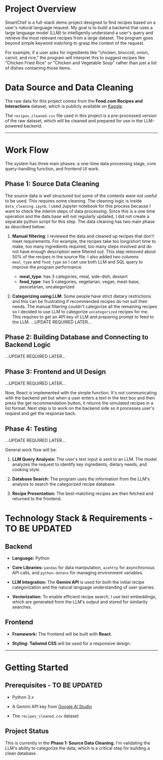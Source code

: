 # Project Overview

SmartChef is a full-stack demo project designed to find recipes based on a user's natural language request. My goal is to build a backend that uses a large language model (LLM) to intelligently understand a user's query and retrieve the most relevant recipes from a large dataset. The program goes beyond simple keyword matching to grasp the context of the request.

For example, if a user asks for ingredients like "chicken, broccoli, onion, carrot, and rice," the program will interpret this to suggest recipes like "Chicken Fried Rice" or "Chicken and Vegetable Soup" rather than just a list of dishes containing those items.

# Data Source and Data Cleaning

The raw data for this project comes from the **Food.com Recipes and Interactions** dataset, which is publicly available on [Kaggle](https://www.kaggle.com/datasets/shuyangli94/food-com-recipes-and-user-interactions?select=RAW_recipes.csv).

The `recipes_cleaned.csv` file used in this project is a pre-processed version of the raw dataset, which will be cleaned and prepared for use in the LLM-powered backend.

---
# Work Flow

The system has three main phases: a one-time data processing stage, core query-handling function, and frontend UI work.

## Phase 1: Source Data Cleaning
The source data is well structured but some of the contents were not useful to be used. This requires some cleaning. 
The cleaning logic is inside `data_cleaning.ipynb`. I used Jupyter notebook for this process because I want to check the interim steps of data processing. Since this is a one time operation and the data base will not regularly updated, I did not create a separate python script for this step. The data cleaning has two main phase as described below:

1. **Manual filtering**: I reviewed the data and cleaned up recipes that don't meet requirements. For example, the recipes take too long/short time to make, too many ingredients required, too many steps involved and do not have enough description were filtered out. This step removed about 50% of the recipes in the source file. I also added two columns `meal_type` and `food_type` so I can use both LLM and SQL query to improve the program performance.

    * **meal_type**: has 3 categories, meal, side-dish, dessert
    * **food_type**: has 5 categories, vegetarian, vegan, meat-base, pescetarian, uncategorized

2. **Categorizing using LLM**: Some people have strict dietary restrictions and this can be frustrating if recommended recipes do not suit their needs. The manual filtering couldn't categorize all the remaining recipes so I decided to use LLM to categorize `uncategorized` recipes for me. This requires to get an API key of LLM and preparing prompt to feed to the LLM. ...UPDATE REQUIRED LATER...

## Phase 2: Building Database and Connecting to Backend Logic

...UPDATE REQUIRED LATER...

## Phase 3: Frontend and UI Design

...UPDATE REQUIRED LATER...

Now, React is implemented with the simple function. It's not communicating with the backend yet but when a user enters a text in the text box and then press the get recommendation button, it returns the simulated recipes in a list format. 
Next step is to work on the backend side so it processes user's request and get the response back.


## Phase 4: Testing

...UPDATE REQUIRED LATER...

General work flow will be:

1. **LLM Query Analysis:** The user's text input is sent to an LLM. The model analyzes the request to identify key ingredients, dietary needs, and cooking style.

2. **Database Search:** The program uses the information from the LLM's analysis to search the categorized recipe database.

3. **Recipe Presentation:** The best-matching recipes are then fetched and returned to the frontend.

# Technology Stack & Requirements - TO BE UPDATED

## Backend

* **Language:** Python

* **Core Libraries:** `pandas` for data manipulation, `aiohttp` for asynchronous API calls, and `python-dotenv` for managing environment variables.

* **LLM Integration:** The **Gemini API** is used for both the initial recipe categorization and the natural language understanding of user queries.

* **Vectorization:** To enable efficient recipe search, I use text embeddings, which are generated from the LLM's output and stored for similarity searches.

## Frontend

* **Framework:** The frontend will be built with **React**.

* **Styling:** **Tailwind CSS** will be used for a responsive design.

---

# Getting Started

## Prerequisites - TO BE UPDATED

* Python 3.x

* A Gemini API key from [Google AI Studio](https://aistudio.google.com/app/apikey)

* The `recipes_cleaned.csv` dataset

## Project Status

This is currently in the **Phase 1: Source Data Cleaning**. I'm validating the LLM's ability to categorize the data, which is a critical step for building a clean database. 
